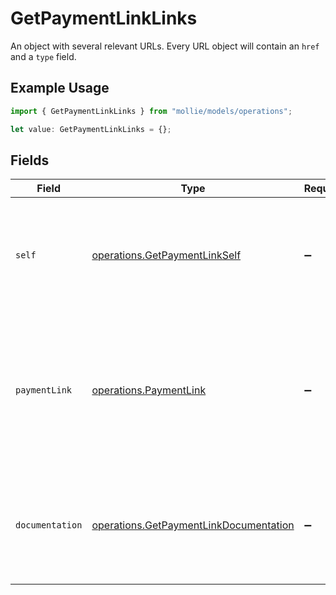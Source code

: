 # GetPaymentLinkLinks

An object with several relevant URLs. Every URL object will contain an `href` and a `type` field.

## Example Usage

```typescript
import { GetPaymentLinkLinks } from "mollie/models/operations";

let value: GetPaymentLinkLinks = {};
```

## Fields

| Field                                                                                                      | Type                                                                                                       | Required                                                                                                   | Description                                                                                                |
| ---------------------------------------------------------------------------------------------------------- | ---------------------------------------------------------------------------------------------------------- | ---------------------------------------------------------------------------------------------------------- | ---------------------------------------------------------------------------------------------------------- |
| `self`                                                                                                     | [operations.GetPaymentLinkSelf](../../models/operations/getpaymentlinkself.md)                             | :heavy_minus_sign:                                                                                         | In v2 endpoints, URLs are commonly represented as objects with an `href` and `type` field.                 |
| `paymentLink`                                                                                              | [operations.PaymentLink](../../models/operations/paymentlink.md)                                           | :heavy_minus_sign:                                                                                         | The URL your customer should visit to make the payment. This is where you should redirect the customer to. |
| `documentation`                                                                                            | [operations.GetPaymentLinkDocumentation](../../models/operations/getpaymentlinkdocumentation.md)           | :heavy_minus_sign:                                                                                         | In v2 endpoints, URLs are commonly represented as objects with an `href` and `type` field.                 |